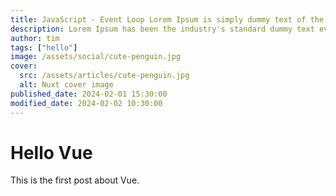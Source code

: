 ```yaml
---
title: JavaScript - Event Loop Lorem Ipsum is simply dummy text of the printing and typesetting industry
description: Lorem Ipsum has been the industry's standard dummy text ever since the 1500s, when an unknown printer took a galley of type and scrambled it to make a type specimen book
author: tim
tags: ["hello"]
image: /assets/social/cute-penguin.jpg
cover:
  src: /assets/articles/cute-penguin.jpg
  alt: Nuxt cover image
published_date: 2024-02-01 15:30:00
modified_date: 2024-02-02 10:30:00
---
```


# Hello Vue

This is the first post about Vue.
